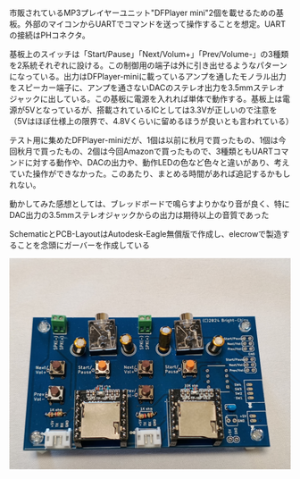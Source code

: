 ###
市販されているMP3プレイヤーユニット"DFPlayer mini"2個を載せるための基板。外部のマイコンからUARTでコマンドを送って操作することを想定。UARTの接続はPHコネクタ。

基板上のスイッチは「Start/Pause」「Next/Volum+」「Prev/Volume-」の3種類を2系統それぞれに設ける。この制御用の端子は外に引き出せるようなパターンになっている。出力はDFPlayer-miniに載っているアンプを通したモノラル出力をスピーカー端子に、アンプを通さないDACのステレオ出力を3.5mmステレオジャックに出している。この基板に電源を入れれば単体で動作する。基板上は電源が5Vとなっているが、搭載されているICとしては3.3Vが正しいので注意を（5Vはほぼ仕様上の限界で、4.8Vくらいに留めるほうが良いとも言われている）

テスト用に集めたDFPlayer-miniだが、1個は以前に秋月で買ったもの、1個は今回秋月で買ったもの、2個は今回Amazonで買ったもので、3種類ともUARTコマンドに対する動作や、DACの出力や、動作LEDの色など色々と違いがあり、考えていた操作ができなかった。このあたり、まとめる時間があれば追記するかもしれない。

動かしてみた感想としては、ブレッドボードで鳴らすよりかなり音が良く、特にDAC出力の3.5mmステレオジャックからの出力は期待以上の音質であった

SchematicとPCB-LayoutはAutodesk-Eagle無償版で作成し、elecrowで製造することを念頭にガーバーを作成している

![DFPlayer-mini board](https://github.com/alpha010101/DFPlayer/blob/master/IMG_20241230_130646461.jpg)
